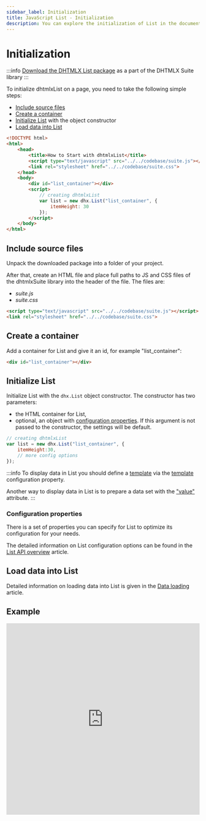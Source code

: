 ```yaml
---
sidebar_label: Initialization
title: JavaScript List - Initialization 
description: You can explore the initialization of List in the documentation of the DHTMLX JavaScript UI library. Browse developer guides and API reference, try out code examples and live demos, and download a free 30-day evaluation version of DHTMLX Suite 7.
---
```


# Initialization

:::info
[Download the DHTMLX List package](https://dhtmlx.com/docs/products/dhtmlxSuite/download.shtml) as a part of the DHTMLX Suite library
:::

To initialize dhtmlxList on a page, you need to take the following simple steps:

- [Include source files](#include-source-files)
- [Create a container](#create-a-container)
- [Initialize List](#initialize-list) with the object constructor
- [Load data into List](#load-data-into-list)

~~~html
<!DOCTYPE html>
<html>
    <head>
        <title>How to Start with dhtmlxList</title>         
        <script type="text/javascript" src="../../codebase/suite.js"></script>
        <link rel="stylesheet" href="../../codebase/suite.css">
    </head>
    <body>
        <div id="list_container"></div>
        <script>
            // creating dhtmlxList
            var list = new dhx.List("list_container", {
    			itemHeight: 30
			});
        </script>
    </body>
</html>
~~~

## Include source files

Unpack the downloaded package into a folder of your project.

After that, create an HTML file and place full paths to JS and CSS files of the dhtmlxSuite library into the header of the file. The files are:

- *suite.js*
- *suite.css*

~~~html
<script type="text/javascript" src="../../codebase/suite.js"></script>
<link rel="stylesheet" href="../../codebase/suite.css">
~~~

## Create a container

Add a container for List and give it an id, for example "list_container":

~~~html title="index.html"
<div id="list_container"></div>
~~~

## Initialize List

Initialize List with the `dhx.List` object constructor. The constructor has two parameters:

- the HTML container for List,
- optional, an object with [configuration properties](#configuration-properties). If this argument is not passed to the constructor, the settings will be default.

~~~js title="index.js"
// creating dhtmlxList
var list = new dhx.List("list_container", {
    itemHeight:30,
    // more config options
});
~~~

:::info
To display data in List you should define a [template](list/configuration.md/#template-for-list-items) via the [template](list/api/list_template_config.md/) configuration property.

Another way to display data in List is to prepare a data set with the ["value"](list/load_data.md/#preparing-data-set) attribute.
:::

### Configuration properties

There is a set of properties you can specify for List to optimize its configuration for your needs.

The detailed information on List configuration options can be found in the [List API overview](list/api/api_overview.md#properties) article.

## Load data into List

Detailed information on loading data into List is given in the [Data loading](list/load_data.md) article.

## Example

<iframe src="https://snippet.dhtmlx.com/kzg2fza0?mode=js" frameborder="0" class="snippet_iframe" width="100%" height="500"></iframe>

